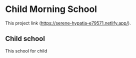 # Child Morning School

This project link (https://serene-hypatia-e79571.netlify.app/).

## Child school

This school for child
